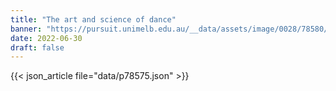 ```yaml
---
title: "The art and science of dance"
banner: "https://pursuit.unimelb.edu.au/__data/assets/image/0028/78580/The-art-and-science-of-dance_c0dfd7fc-7ce0-4ef0-a3a9-b7128c868bb4.jpg"
date: 2022-06-30
draft: false
---
```


{{< json_article file="data/p78575.json" >}}